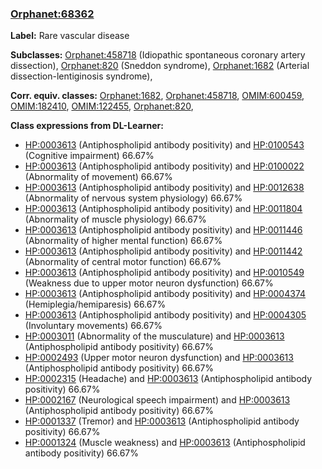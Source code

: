 
### [Orphanet:68362](http://www.orpha.net/ORDO/Orphanet_68362)
**Label:** Rare vascular disease

**Subclasses:** [Orphanet:458718](http://www.orpha.net/ORDO/Orphanet_458718) (Idiopathic spontaneous coronary artery dissection), [Orphanet:820](http://www.orpha.net/ORDO/Orphanet_820) (Sneddon syndrome), [Orphanet:1682](http://www.orpha.net/ORDO/Orphanet_1682) (Arterial dissection-lentiginosis syndrome), 

**Corr. equiv. classes:** [Orphanet:1682](http://www.orpha.net/ORDO/Orphanet_1682), [Orphanet:458718](http://www.orpha.net/ORDO/Orphanet_458718), [OMIM:600459](http://purl.obolibrary.org/obo/OMIM_600459), [OMIM:182410](http://purl.obolibrary.org/obo/OMIM_182410), [OMIM:122455](http://purl.obolibrary.org/obo/OMIM_122455), [Orphanet:820](http://www.orpha.net/ORDO/Orphanet_820), 

**Class expressions from DL-Learner:**

- [HP:0003613](http://purl.obolibrary.org/obo/HP_0003613) (Antiphospholipid antibody positivity) and [HP:0100543](http://purl.obolibrary.org/obo/HP_0100543) (Cognitive impairment) 66.67%
- [HP:0003613](http://purl.obolibrary.org/obo/HP_0003613) (Antiphospholipid antibody positivity) and [HP:0100022](http://purl.obolibrary.org/obo/HP_0100022) (Abnormality of movement) 66.67%
- [HP:0003613](http://purl.obolibrary.org/obo/HP_0003613) (Antiphospholipid antibody positivity) and [HP:0012638](http://purl.obolibrary.org/obo/HP_0012638) (Abnormality of nervous system physiology) 66.67%
- [HP:0003613](http://purl.obolibrary.org/obo/HP_0003613) (Antiphospholipid antibody positivity) and [HP:0011804](http://purl.obolibrary.org/obo/HP_0011804) (Abnormality of muscle physiology) 66.67%
- [HP:0003613](http://purl.obolibrary.org/obo/HP_0003613) (Antiphospholipid antibody positivity) and [HP:0011446](http://purl.obolibrary.org/obo/HP_0011446) (Abnormality of higher mental function) 66.67%
- [HP:0003613](http://purl.obolibrary.org/obo/HP_0003613) (Antiphospholipid antibody positivity) and [HP:0011442](http://purl.obolibrary.org/obo/HP_0011442) (Abnormality of central motor function) 66.67%
- [HP:0003613](http://purl.obolibrary.org/obo/HP_0003613) (Antiphospholipid antibody positivity) and [HP:0010549](http://purl.obolibrary.org/obo/HP_0010549) (Weakness due to upper motor neuron dysfunction) 66.67%
- [HP:0003613](http://purl.obolibrary.org/obo/HP_0003613) (Antiphospholipid antibody positivity) and [HP:0004374](http://purl.obolibrary.org/obo/HP_0004374) (Hemiplegia/hemiparesis) 66.67%
- [HP:0003613](http://purl.obolibrary.org/obo/HP_0003613) (Antiphospholipid antibody positivity) and [HP:0004305](http://purl.obolibrary.org/obo/HP_0004305) (Involuntary movements) 66.67%
- [HP:0003011](http://purl.obolibrary.org/obo/HP_0003011) (Abnormality of the musculature) and [HP:0003613](http://purl.obolibrary.org/obo/HP_0003613) (Antiphospholipid antibody positivity) 66.67%
- [HP:0002493](http://purl.obolibrary.org/obo/HP_0002493) (Upper motor neuron dysfunction) and [HP:0003613](http://purl.obolibrary.org/obo/HP_0003613) (Antiphospholipid antibody positivity) 66.67%
- [HP:0002315](http://purl.obolibrary.org/obo/HP_0002315) (Headache) and [HP:0003613](http://purl.obolibrary.org/obo/HP_0003613) (Antiphospholipid antibody positivity) 66.67%
- [HP:0002167](http://purl.obolibrary.org/obo/HP_0002167) (Neurological speech impairment) and [HP:0003613](http://purl.obolibrary.org/obo/HP_0003613) (Antiphospholipid antibody positivity) 66.67%
- [HP:0001337](http://purl.obolibrary.org/obo/HP_0001337) (Tremor) and [HP:0003613](http://purl.obolibrary.org/obo/HP_0003613) (Antiphospholipid antibody positivity) 66.67%
- [HP:0001324](http://purl.obolibrary.org/obo/HP_0001324) (Muscle weakness) and [HP:0003613](http://purl.obolibrary.org/obo/HP_0003613) (Antiphospholipid antibody positivity) 66.67%


